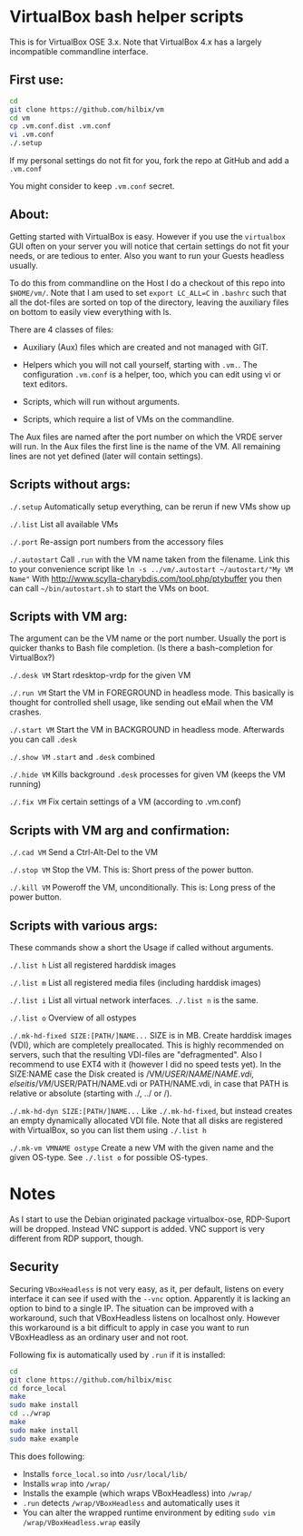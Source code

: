 VirtualBox bash helper scripts
==============================

This is for VirtualBox OSE 3.x.
Note that VirtualBox 4.x has a largely incompatible commandline interface.


First use:
----------

```bash
cd
git clone https://github.com/hilbix/vm
cd vm
cp .vm.conf.dist .vm.conf
vi .vm.conf
./.setup
```

If my personal settings do not fit for you,
fork the repo at GitHub and add a `.vm.conf`

You might consider to keep `.vm.conf` secret.


About:
------

Getting started with VirtualBox is easy.  However if you use the `virtualbox` GUI often on your server you will notice that certain settings do not fit your needs, or are tedious to enter.  Also you want to run your Guests headless usually.

To do this from commandline on the Host I do a checkout of this repo into `$HOME/vm/`.  Note that I am used to set `export LC_ALL=C` in `.bashrc` such that all the dot-files are sorted on top of the directory, leaving the auxiliary files on bottom to easily view everything with ls.

There are 4 classes of files:

* Auxiliary (Aux) files which are created and not managed with GIT.

* Helpers which you will not call yourself, starting with `.vm.`.  The configuration `.vm.conf` is a helper, too, which you can edit using vi or text editors.

* Scripts, which will run without arguments.

* Scripts, which require a list of VMs on the commandline.

The Aux files are named after the port number on which the VRDE server will run.  In the Aux files the first line is the name of the VM.  All remaining lines are not yet defined (later will contain settings).


Scripts without args:
---------------------

`./.setup`
	Automatically setup everything, can be rerun if new VMs show up

`./.list`
	List all available VMs

`./.port`
	Re-assign port numbers from the accessory files

`./.autostart`
	Call `.run` with the VM name taken from the filename.
	Link this to your convenience script like `ln -s ../vm/.autostart ~/autostart/"My VM Name"`
	With http://www.scylla-charybdis.com/tool.php/ptybuffer you then can call `~/bin/autostart.sh` to start the VMs on boot.


Scripts with VM arg:
--------------------

The argument can be the VM name or the port number.  Usually the port is quicker thanks to Bash file completion. (Is there a bash-completion for VirtualBox?)

`./.desk VM`
	Start rdesktop-vrdp for the given VM

`./.run VM`
	Start the VM in FOREGROUND in headless mode.
	This basically is thought for controlled shell usage, like sending out eMail when the VM crashes.

`./.start VM`
	Start the VM in BACKGROUND in headless mode.
	Afterwards you can call `.desk`

`./.show VM`
	`.start` and `.desk` combined

`./.hide VM`
	Kills background `.desk` processes for given VM (keeps the VM running)

`./.fix VM`
	Fix certain settings of a VM (according to .vm.conf)


Scripts with VM arg and confirmation:
-------------------------------------

`./.cad VM`
	Send a Ctrl-Alt-Del to the VM

`./.stop VM`
	Stop the VM.  This is: Short press of the power button.

`./.kill VM`
	Poweroff the VM, unconditionally.
	This is: Long press of the power button.


Scripts with various args:
--------------------------
These commands show a short the Usage if called without arguments.

`./.list h`
	List all registered harddisk images

`./.list m`
	List all registered media files (including harddisk images)

`./.list i`
	List all virtual network interfaces.  `./.list n` is the same.

`./.list o`
	Overview of all ostypes

`./.mk-hd-fixed SIZE:[PATH/]NAME...`
	SIZE is in MB.
	Create harddisk images (VDI), which are completely preallocated.
	This is highly recommended on servers, such that the resulting VDI-files are "defragmented".
	Also I recommend to use EXT4 with it (however I did no speed tests yet).
	In the SIZE:NAME case the Disk created is /VM/$USER/NAME/NAME.vdi,
	else it is /VM/$USER/PATH/NAME.vdi or PATH/NAME.vdi,
	in case that PATH is relative or absolute (starting with ./, ../ or /).

`./.mk-hd-dyn SIZE:[PATH/]NAME...`
	Like `./.mk-hd-fixed`, but instead creates an empty dynamically allocated VDI file.
	Note that all disks are registered with VirtualBox, so you can list them using `./.list h`

`./.mk-vm VMNAME ostype`
	Create a new VM with the given name and the given OS-type.
	See `./.list o` for possible OS-types.


Notes
======

As I start to use the Debian originated package virtualbox-ose, RDP-Suport will be dropped.  Instead VNC support is added.  VNC support is very different from RDP support, though.


Security
--------

Securing `VBoxHeadless` is not very easy, as it, per default, listens on every interface it can see if used with the `--vnc` option.  Apparently it is lacking an option to bind to a single IP.  The situation can be improved with a workaround, such that VBoxHeadless listens on localhost only.  However this workaround is a bit difficult to apply in case you want to run VBoxHeadless as an ordinary user and not root.

Following fix is automatically used by `.run` if it is installed:

```bash
cd
git clone https://github.com/hilbix/misc
cd force_local
make
sudo make install
cd ../wrap
make
sudo make install
sudo make example
```

This does following:

- Installs `force_local.so` into `/usr/local/lib/`
- Installs `wrap` into `/wrap/`
- Installs the example (which wraps VBoxHeadless) into `/wrap/`
- `.run` detects `/wrap/VBoxHeadless` and automatically uses it
- You can alter the wrapped runtime environment by editing `sudo vim /wrap/VBoxHeadless.wrap` easily

